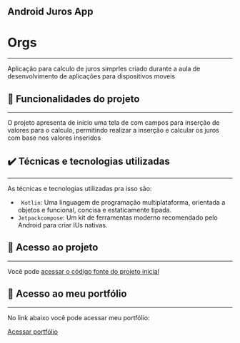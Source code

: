 ## Android Juros App

# Orgs
<hr>

Aplicação para calculo de juros simprles criado durante a aula de desenvolvimento de aplicações para dispositivos moveis

## 🔨 Funcionalidades do projeto
<hr>

O projeto apresenta de início uma tela de com campos para inserção de valores para o calculo, permitindo realizar a inserção e calcular os juros com base nos valores inseridos

## ✔️ Técnicas e tecnologias utilizadas
<hr>

As técnicas e tecnologias utilizadas pra isso são:

- ` Kotlin`: Uma linguagem de programação multiplataforma, orientada a objetos e funcional, concisa e estaticamente tipada.
- `Jetpackcompose`: Um kit de ferramentas moderno recomendado pelo Android para criar IUs nativas.



## 📁 Acesso ao projeto
<hr>

Você pode [acessar o código fonte do projeto inicial]([https://github.com/Joseulisses065/Portifolio-HTML-e-CSS-Curso-alura](https://github.com/Joseulisses065/Android_Juros_App))

## 📁 Acesso ao meu portfólio
<hr>

No link abaixo você pode acessar meu portfólio:

[Acessar portfólio](https://portifolio-silk-chi.vercel.app/curriculo.html)
